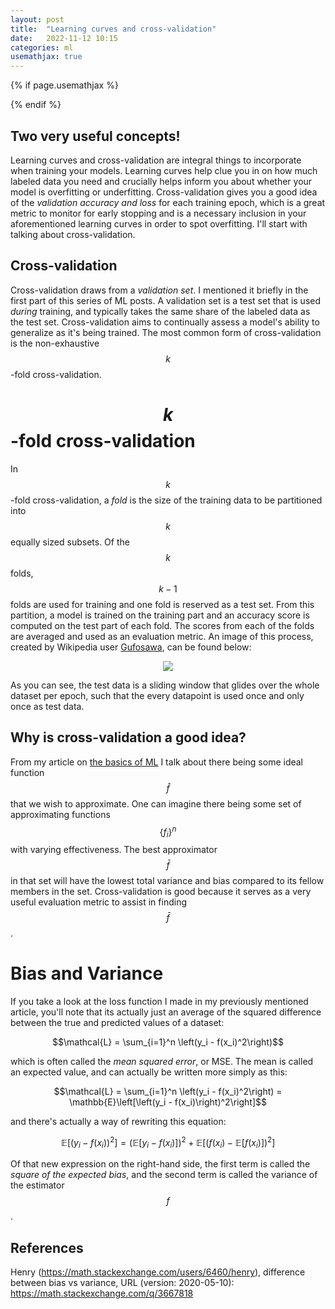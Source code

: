 ```yaml
---
layout: post
title:  "Learning curves and cross-validation"
date:   2022-11-12 10:15
categories: ml
usemathjax: true
---
```


<!-- for mathjax support -->
{% if page.usemathjax %}
  <script type="text/x-mathjax-config">
    MathJax.Hub.Config({
    TeX: { equationNumbers: { autoNumber: "AMS" } }
    });
  </script>
  <script type="text/javascript" async src="https://cdn.mathjax.org/mathjax/latest/MathJax.js?config=TeX-AMS-MML_HTMLorMML"></script>
{% endif %}

## Two very useful concepts!
Learning curves and cross-validation are integral things to incorporate when training your models. Learning curves help clue you in on how much labeled data you need and crucially helps inform you about whether your model is overfitting or underfitting. Cross-validation gives you a good idea of the *validation accuracy and loss* for each training epoch, which is a great metric to monitor for early stopping and is a necessary inclusion in your aforementioned learning curves in order to spot overfitting. I'll start with talking about cross-validation.

## Cross-validation
Cross-validation draws from a *validation set*. I mentioned it briefly in the first part of this series of ML posts. A validation set is a test set that is used *during* training, and typically takes the same share of the labeled data as the test set. Cross-validation aims to continually assess a model's ability to generalize as it's being trained. The most common form of cross-validation is the non-exhaustive $$k$$-fold cross-validation. 

# $$k$$-fold cross-validation
In $$k$$-fold cross-validation, a *fold* is the size of the training data to be partitioned into $$k$$ equally sized subsets. Of the $$k$$ folds, $$k-1$$ folds are used for training and one fold is reserved as a test set. From this partition, a model is trained on the training part and an accuracy score is computed on the test part of each fold. The scores from each of the folds are averaged and used as an evaluation metric. An image of this process, created by Wikipedia user [Gufosawa](https://commons.wikimedia.org/wiki/User:Gufosowa), can be found below:

<p align="center">
  <img width="auto" height="auto" src="/assets/kfold.jpg">
</p>

As you can see, the test data is a sliding window that glides over the whole dataset per epoch, such that the every datapoint is used once and only once as test data.

## Why is cross-validation a good idea?

From my article on [the basics of ML](https://sangstar.github.io/ml/2022/11/08/ml-overview.html) I talk about there being some ideal function $$\hat f$$ that we wish to approximate. One can imagine there being some set of approximating functions $$\{f_i\}^n$$ with varying effectiveness. The best approximator $$\bar f$$ in that set will have the lowest total variance and bias compared to its fellow members in the set. Cross-validation is good because it serves as a very useful evaluation metric to assist in finding $$\bar f$$.

# Bias and Variance

If you take a look at the loss function I made in my previously mentioned article, you'll note that its actually just an average of the squared difference between the true and predicted values of a dataset:

$$\mathcal{L} = \sum_{i=1}^n \left(y_i - f(x_i)^2\right)$$

which is often called the *mean squared error*, or MSE. The mean is called an expected value, and can actually be written more simply as this:

$$\mathcal{L} = \sum_{i=1}^n \left(y_i - f(x_i)^2\right) = \mathbb{E}\left[\left(y_i - f(x_i)\right)^2\right]$$

and there's actually a way of rewriting this equation:


$$\mathbb E\left[\left(y_i - f(x_i)\right)^2\right] = \left(\mathbb E\left[y_i - f(x_i)\right]\right)^2 +\mathbb E\left[\left(f(x_i) - \mathbb E\left[f(x_i)\right] \right)^2\right]$$

Of that new expression on the right-hand side, the first term is called the *square of the expected bias*, and the second term is called the variance of the estimator $$f$$.




## References

Henry (https://math.stackexchange.com/users/6460/henry), difference between bias vs variance, URL (version: 2020-05-10): https://math.stackexchange.com/q/3667818